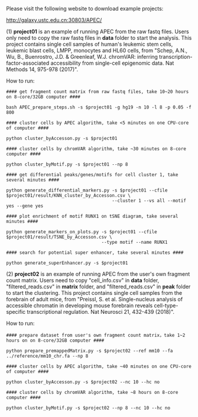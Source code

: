 Please visit the following website to download example projects:

http://galaxy.ustc.edu.cn:30803/APEC/

(1) **project01** is an example of running APEC from the raw fastq files. Users only need to copy the raw fastq files in **data** folder to start the analysis. This project contains single cell samples of human's leukemic stem cells, leukemic blast cells, LMPP, monocytes and HL60 cells, from "Schep, A.N., Wu, B., Buenrostro, J.D. & Greenleaf, W.J. chromVAR: inferring transcription-factor-associated accessibility from single-cell epigenomic data. Nat Methods 14, 975-978 (2017)".

How to run:

    #### get fragment count matrix from raw fastq files, take 10~20 hours on 8-core/32GB computer ####
    
    bash APEC_prepare_steps.sh -s $project01 -g hg19 -n 10 -l 8 -p 0.05 -f 800
    
    #### cluster cells by APEC algorithm, take <5 minutes on one CPU-core of computer ####
    
    python cluster_byAccesson.py -s $project01
    
    #### cluster cells by chromVAR algorithm, take ~30 minutes on 8-core computer ####
    
    python cluster_byMotif.py -s $project01 --np 8
    
    #### get differential peaks/genes/motifs for cell cluster 1, take several minutes ####
    
    python generate_differential_markers.py -s $project01 --cfile $project01/result/KNN_cluster_by_Accesson.csv \
                                            --cluster 1 --vs all --motif yes --gene yes
    
    #### plot enrichment of motif RUNX1 on tSNE diagram, take several minutes ####
    
    python generate_markers_on_plots.py -s $project01 --cfile $project01/result/TSNE_by_Accesson.csv \
                                        --type motif --name RUNX1
    
    #### search for potential super enhancer, take several minutes ####
    
    python generate_superEnhancer.py -s $project01


(2) **project02** is an example of running APEC from the user's own fragment count matrix. Users need to copy "cell_info.csv" in **data** folder, "filtered_reads.csv" in **matrix** folder, and "filtered_reads.csv" in **peak** folder to start the clustering. This project contains single cell samples from the forebrain of adult mice, from "Preissl, S. et al. Single-nucleus analysis of accessible chromatin in developing mouse forebrain reveals cell-type-specific transcriptional regulation. Nat Neurosci 21, 432-439 (2018)".

How to run:

    #### prepare dataset from user's own fragment count matrix，take 1~2 hours on on 8-core/32GB computer ####

    python prepare_premappedMatrix.py -s $project02 --ref mm10 --fa ../reference/mm10_chr.fa --np 8

    #### cluster cells by APEC algorithm, take ~40 minutes on one CPU-core of computer ####
    
    python cluster_byAccesson.py -s $project02 --nc 10 --hc no
    
    #### cluster cells by chromVAR algorithm, take ~8 hours on 8-core computer ####
    
    python cluster_byMotif.py -s $project02 --np 8 --nc 10 --hc no

